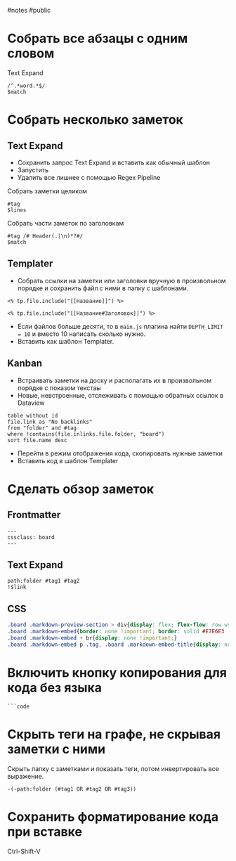 #notes #public

# Собрать все абзацы с одним словом

Text Expand

```code
/^.*word.*$/
$match
```

# Собрать несколько заметок

## Text Expand

* Сохранить запрос Text Expand и вставить как обычный шаблон
* Запустить
* Удалить все лишнее с помощью Regex Pipeline

Собрать заметки целиком

```code
#tag
$lines
```

Собрать части заметок по заголовкам

```code
#tag /# Header(.|\n)*?#/
$match
```

## Templater

* Собрать ссылки на заметки или заголовки вручную в произвольном порядке и сохранить файл с ними в папку с шаблонами.

```code
<% tp.file.include("[[Название]]") %>
```

```code
<% tp.file.include("[[Название#Заголовок]]") %>
```

* Если файлов больше десяти, то в `main.js` плагина найти `DEPTH_LIMIT = 10` и вместо 10 написать сколько нужно.
* Вставить как шаблон Templater.

## Kanban

* Встраивать заметки на доску и располагать их в произвольном порядке с показом текстаы
* Новые, невстроенные, отслеживать с помощью обратных ссылок в Dataview

```code
table without id
file.link as "No backlinks"
from "folder" and #tag
where !contains(file.inlinks.file.folder, "board")
sort file.name desc
```

* Перейти в режим отображения кода, скопировать нужные заметки
* Вставить код в шаблон Templater

# Сделать обзор заметок

## Frontmatter

```code
---
cssclass: board
---
```

## Text Expand

```code
path:folder #tag1 #tag2
!$link
```

## CSS

```css
.board .markdown-preview-section > div{display: flex; flex-flow: row wrap; align-items: flex-start; align-content: flex-start;}
.board .markdown-embed{border: none !important; border: solid #E7E6E3 !important; border-width: 0 3px 3px 0 !important; padding: 0 10px 0 0 !important; margin: 0 10px 10px 0 !important; overflow: hidden; border-radius: 0 0 10px 0 !important; width: 290px; max-height: 150px; min-height: 150px; font-size: 0.5em !important;}
.board .markdown-embed + br{display: none !important;}
.board .markdown-embed p .tag, .board .markdown-embed-title{display: none !important;}
```

# Включить кнопку копирования для кода без языка

```code
```code
```

# Скрыть теги на графе, не скрывая заметки с ними

Скрыть папку с заметками и показать теги, потом инвертировать все выражение.

```code
-(-path:folder (#tag1 OR #tag2 OR #tag3))
```

# Сохранить форматирование кода при вставке

Ctrl-Shift-V